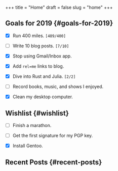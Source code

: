 +++
title = "Home"
draft = false
slug = "home"
+++

## Goals for 2019 {#goals-for-2019}

-   [X] Run 400 miles. <code>[489/400]</code>
-   [ ] Write 10 blog posts. <code>[7/10]</code>
-   [X] Stop using Gmail/Inbox app.
-   [X] Add `rel=me` links to blog.
-   [X] Dive into Rust and Julia. <code>[2/2]</code>
-   [ ] Record books, music, and shows I enjoyed.
-   [X] Clean my desktop computer.


## Wishlist {#wishlist}

-   [ ] Finish a marathon.
-   [ ] Get the first signature for my PGP key.
-   [X] Install Gentoo.


## Recent Posts {#recent-posts}
